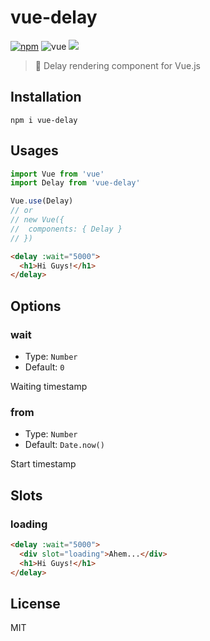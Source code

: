 # vue-delay

[![npm](https://img.shields.io/npm/v/vue-delay.svg?style=flat-square)](https://www.npmjs.com/package/vue-delay)
![vue](https://img.shields.io/badge/vue-2.x-4fc08d.svg?colorA=2c3e50&style=flat-square)
[![](https://img.shields.io/badge/%24-donate-green.svg)](https://github.com/QingWei-Li/donate)

> 🐌 Delay rendering component for Vue.js

## Installation

```shell
npm i vue-delay
```

## Usages

```javascript
import Vue from 'vue'
import Delay from 'vue-delay'

Vue.use(Delay)
// or
// new Vue({
//  components: { Delay }
// })
```

```html
<delay :wait="5000">
  <h1>Hi Guys!</h1>
</delay>
```

## Options

### wait

* Type: `Number`
* Default: `0`

Waiting timestamp

### from

* Type: `Number`
* Default: `Date.now()`

Start timestamp

## Slots

### loading

```html
<delay :wait="5000">
  <div slot="loading">Ahem...</div>
  <h1>Hi Guys!</h1>
</delay>
```

## License

MIT
